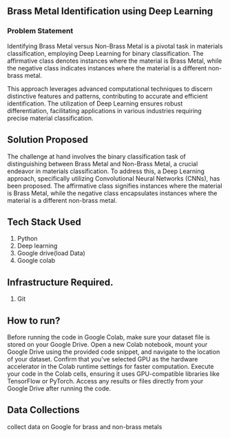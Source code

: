## Brass Metal Identification using Deep Learning

### Problem Statement
Identifying Brass Metal versus Non-Brass Metal is a pivotal task in materials classification, employing Deep Learning for binary classification. The affirmative class denotes instances where the material is Brass Metal, while the negative class indicates instances where the material is a different non-brass metal. 

This approach leverages advanced computational techniques to discern distinctive features and patterns, contributing to accurate and efficient identification. The utilization of Deep Learning ensures robust differentiation, facilitating applications in various industries requiring precise material classification.

## Solution Proposed 
The challenge at hand involves the binary classification task of distinguishing between Brass Metal and Non-Brass Metal, a crucial endeavor in materials classification. To address this, a Deep Learning approach, specifically utilizing Convolutional Neural Networks (CNNs), has been proposed. The affirmative class signifies instances where the material is Brass Metal, while the negative class encapsulates instances where the material is a different non-brass metal.

## Tech Stack Used
1. Python 
2. Deep learning
3. Google drive(load Data) 
4. Google colab

## Infrastructure Required.
1. Git 

## How to run?
Before running the code in Google Colab, make sure your dataset file is stored on your Google Drive. Open a new Colab notebook, mount your Google Drive using the provided code snippet, and navigate to the location of your dataset. Confirm that you've selected GPU as the hardware accelerator in the Colab runtime settings for faster computation. Execute your code in the Colab cells, ensuring it uses GPU-compatible libraries like TensorFlow or PyTorch. Access any results or files directly from your Google Drive after running the code.

## Data Collections
collect data on Google for brass and non-brass metals


